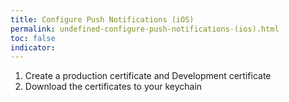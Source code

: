 ```yaml
---
title: Configure Push Notifications (iOS)
permalink: undefined-configure-push-notifications-(ios).html
toc: false
indicator:
---
```


1. Create a production certificate and Development certificate
2. Download the certificates to your keychain